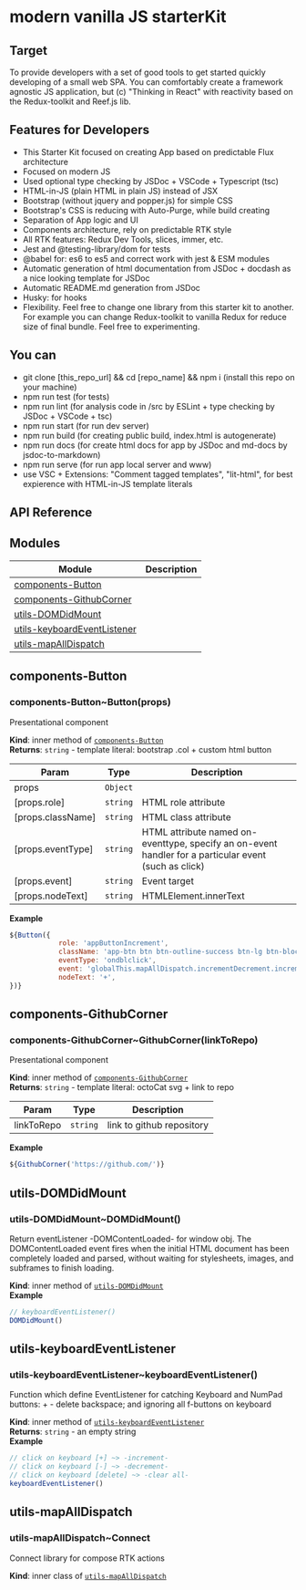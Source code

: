 <!-- Information about the project to be edited by hand -->

# modern vanilla JS starterKit

## Target
 
To provide developers with a set of good tools to get started quickly developing of a small web SPA. You can comfortably create a framework agnostic JS application, but (c) "Thinking in React" with reactivity based on the Redux-toolkit and Reef.js lib.
 
## Features for Developers

-   This Starter Kit focused on creating App based on predictable Flux architecture
-   Focused on modern JS
-   Used optional type checking by JSDoc + VSCode + Typescript (tsc)
-   HTML-in-JS (plain HTML in plain JS) instead of JSX
-   Bootstrap (without jquery and popper.js) for simple CSS
-   Bootstrap's CSS is reducing with Auto-Purge, while build creating
-   Separation of App logic and UI
-   Components architecture, rely on predictable RTK style
-   All RTK features: Redux Dev Tools, slices, immer, etc.
-   Jest and @testing-library/dom for tests
-   @babel for: es6 to es5 and correct work with jest & ESM modules
-   Automatic generation of html documentation from JSDoc + docdash as a nice looking template for JSDoc
-   Automatic README.md generation from JSDoc
-   Husky: for hooks
-   Flexibility. Feel free to change one library from this starter kit to another. For example you can change Redux-toolkit to vanilla Redux for reduce size of final bundle. Feel free to experimenting.
 
## You can

-   git clone [this_repo_url] && cd [repo_name] && npm i (install this repo on your machine)
-   npm run test (for tests)
-   npm run lint (for analysis code in /src by ESLint + type checking by JSDoc + VSCode + tsc)
-   npm run start (for run dev server)
-   npm run build (for creating public build, index.html is autogenerate)
-   npm run docs (for create html docs for app by JSDoc and md-docs by jsdoc-to-markdown)
-   npm run serve (for run app local server and www)
-   use VSC + Extensions: "Comment tagged templates", "lit-html", for best expierence with HTML-in-JS template literals


<!-- You do not need to touch the code below. This is automatic README.md generation -->
<!-- check out https://github.com/jsdoc2md for learn more -->

## API Reference

## Modules
Module | Description
------ | -----------
[components-Button] | 
[components-GithubCorner] | 
[utils-DOMDidMount] | 
[utils-keyboardEventListener] | 
[utils-mapAllDispatch] | 


## components-Button


### components-Button~Button(props)

Presentational component

**Kind**: inner method of [`components-Button`]  
**Returns**: `string` - template literal: bootstrap .col + custom html button  

| Param | Type | Description |
| --- | --- | --- |
| props | `Object` |  |
| \[props.role\] | `string` | HTML role attribute |
| \[props.className\] | `string` | HTML class attribute |
| \[props.eventType\] | `string` | HTML attribute named on-eventtype, specify an on-event handler for a particular event (such as click) |
| \[props.event\] | `string` | Event target |
| \[props.nodeText\] | `string` | HTMLElement.innerText |

**Example**  
```js
${Button({
            role: 'appButtonIncrement',
            className: 'app-btn btn btn-outline-success btn-lg btn-block',
            eventType: 'ondblclick',
            event: 'globalThis.mapAllDispatch.incrementDecrement.increment()',
            nodeText: '+',
})}
```

## components-GithubCorner


### components-GithubCorner~GithubCorner(linkToRepo)

Presentational component

**Kind**: inner method of [`components-GithubCorner`]  
**Returns**: `string` - template literal: octoCat svg + link to repo  

| Param | Type | Description |
| --- | --- | --- |
| linkToRepo | `string` | link to github repository |

**Example**  
```js
${GithubCorner('https://github.com/')}
```

## utils-DOMDidMount


### utils-DOMDidMount~DOMDidMount()

Return eventListener -DOMContentLoaded- for window obj. The DOMContentLoaded event fires when the initial HTML document has been completely loaded and parsed, without waiting for stylesheets, images, and subframes to finish loading.

**Kind**: inner method of [`utils-DOMDidMount`]  
**Example**  
```js
// keyboardEventListener()
DOMDidMount()
```

## utils-keyboardEventListener


### utils-keyboardEventListener~keyboardEventListener()

Function which define EventListener for catching Keyboard and NumPad buttons:  + - delete backspace; and ignoring all f-buttons on keyboard

**Kind**: inner method of [`utils-keyboardEventListener`]  
**Returns**: `string` - an empty string  
**Example**  
```js
// click on keyboard [+] ~> -increment-
// click on keyboard [-] ~> -decrement-
// click on keyboard [delete] ~> -clear all-
keyboardEventListener()
```

## utils-mapAllDispatch


### utils-mapAllDispatch~Connect

Connect
library for compose RTK actions

**Kind**: inner class of [`utils-mapAllDispatch`]  
<!-- LINKS -->

[components-Button]:#components-button
[components-GithubCorner]:#components-githubcorner
[utils-DOMDidMount]:#utils-domdidmount
[utils-keyboardEventListener]:#utils-keyboardeventlistener
[utils-mapAllDispatch]:#utils-mapalldispatch
[`components-Button`]:#components-button
[`components-GithubCorner`]:#components-githubcorner
[`utils-DOMDidMount`]:#utils-domdidmount
[`utils-keyboardEventListener`]:#utils-keyboardeventlistener
[`utils-mapAllDispatch`]:#utils-mapalldispatch
